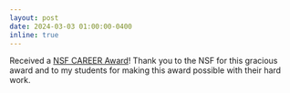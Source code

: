```yaml
---
layout: post
date: 2024-03-03 01:00:00-0400
inline: true
---
```


Received a [NSF CAREER Award](https://www.nsf.gov/awardsearch/showAward?AWD_ID=2340128&HistoricalAwards=false)!  Thank you to the NSF for this gracious award and to my students for making this award possible with their hard work.
